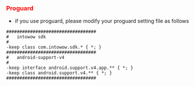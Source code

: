 ﻿<h3 id='proguard' style='color:red'>Proguard</h2>

- if you use proguard, please modify your proguard setting file as follows
```
##################################
#	intowow sdk
#
-keep class com.intowow.sdk.* { *; }
##################################
#	android-support-v4
#
-keep interface android.support.v4.app.** { *; }
-keep class android.support.v4.** { *; }
##################################
```
